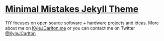 # [Minimal Mistakes Jekyll Theme](https://mmistakes.github.io/minimal-mistakes/)

TiY focuses on open source software + hardware projects and ideas. More about me on [KyleJCarlton.me](kylejcarlton.me) or you can contact me on Twitter [@KyleJCarlton](https://twitter.com/kylejcarlton)


